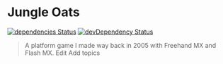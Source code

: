 # Jungle Oats
[![dependencies Status](https://david-dm.org/lanceguyatt/jungleoats/status.svg)](https://david-dm.org/lanceguyatt/jungleoats)
[![devDependency Status](https://david-dm.org/lanceguyatt/jungleoats/dev-status.svg?style=flat-square)](https://david-dm.org/lanceguyatt/jungleoats#info=devDependencies)

> A platform game I made way back in 2005 with Freehand MX and Flash MX. Edit
Add topics
